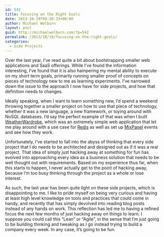 ```yaml
---
id: 542
title: Focusing on the Right Goals
date: 2013-10-19T08:30:33+00:00
author: Michael Welburn
layout: post
guid: http://michaelwelburn.com/?p=542
permalink: /2013/10/19/focusing-on-the-right-goals/
categories:
  - Side Projects
---
```

Over the last year, I&#8217;ve read quite a bit about bootstrapping smaller web applications and SaaS offerings. While I&#8217;ve found the information interesting, I&#8217;ve found that it is also hampering my mental ability to execute on my short term goals, primarily running smaller proof of concepts on pieces of technology new to me as learning experiments. I&#8217;ve narrowed down the issue to the approach I now have for side projects, and how that definition needs to changes.

<!--more-->

Ideally speaking, when I want to learn something new, I&#8217;d spend a weekend throwing together a smaller project on how to use that piece of technology, whether it was a new language, a new framework, or toying around with NoSQL databases. I&#8217;d say the perfect example of that was when I built [WeatherWardrobe](http://michaelwelburn.com/2013/02/27/introducing-weather-wardrobe-the-quickest-way-to-get-dressed-in-the-morning/ "Introducing Weather Wardrobe: The quickest way to get dressed in the morning"), which was an extremely simple web application that let me play around with a use case for [Redis](http://michaelwelburn.com/2013/03/04/leveraging-redis-with-ruby-on-rails-and-heroku/ "Leveraging Redis with Ruby on Rails and Heroku") as well as set up [MixPanel](http://michaelwelburn.com/2013/03/12/getting-started-with-mixpanel-for-website-analytics/ "Getting Started with Mixpanel for Website Analytics") events and see how they work.

Unfortunately, I&#8217;ve started to fall into the abyss of thinking that every side project that I do needs to be architected and designed out as if it was a real project. That idea of simply just hacking away at something for fun has evolved into approaching every idea as a business solution that needs to be well thought out with requirements. Based on my experience thus far, when this starts to happen, I never actually get to the point of hacking away, because I&#8217;m too busy thinking through the project as a whole or lose interest.

As such, the last year has been quite light on these side projects, which is disappointing to me. I like to pride myself on being very curious and having at least high level knowledge on tools and practices that could come in handy, and recently that has simply devolved into reading blog posts instead of any hands on work. This reflection has led me to having a refined focus the next few months of just hacking away on things to learn. I suppose you could call this &#8220;Lean&#8221; or &#8220;Agile&#8221;, in the sense that I&#8217;m just going to be building thinking and tweaking as I go instead trying to build a company every week. In any case, it&#8217;s going to be fun.